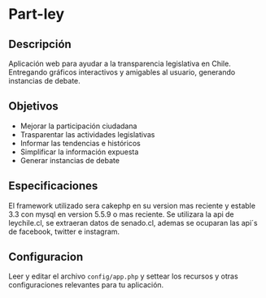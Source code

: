 # Part-ley

## Descripción

Aplicación web para ayudar a la transparencia legislativa en Chile. Entregando gráficos interactivos y amigables al usuario, generando instancias de debate.

## Objetivos

* Mejorar la participación ciudadana
* Trasparentar las actividades legislativas
* Informar las tendencias e históricos
* Simplificar la información expuesta
* Generar instancias de debate


## Especificaciones

El framework utilizado sera cakephp en su version mas reciente y estable 3.3 con mysql en version 5.5.9 o mas reciente.
Se utilizara la api de leychile.cl, se extraeran datos de senado.cl, ademas se ocuparan las api´s de facebook, twitter e instagram.

## Configuracion

Leer y editar el archivo `config/app.php` y settear los recursos y otras configuraciones relevantes para tu aplicación.
